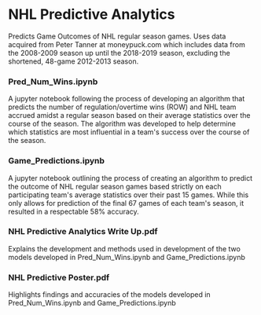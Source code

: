 # NHL Predictive Analytics
Predicts Game Outcomes of NHL regular season games.  Uses data acquired from Peter Tanner at moneypuck.com which includes data from the 2008-2009 season up until the 2018-2019 season, excluding the shortened, 48-game 2012-2013 season.

### Pred_Num_Wins.ipynb
A jupyter notebook following the process of developing an algorithm that predicts the number of regulation/overtime wins (ROW) and NHL team accrued amidst a regular season based on their average statistics over the course of the season.  The algorithm was developed to help determine which statistics are most influential in a team's success over the course of the season.

### Game_Predictions.ipynb
A jupyter notebook outlining the process of creating an algorithm to predict the outcome of NHL regular season games based strictly on each participating team's average statistics over their past 15 games.  While this only allows for prediction of the final 67 games of each team's season, it resulted in a respectable 58% accuracy.

### NHL Predictive Analytics Write Up.pdf
Explains the development and methods used in development of the two models developed in Pred_Num_Wins.ipynb and Game_Predictions.ipynb

### NHL Predictive Poster.pdf
Highlights findings and accuracies of the models developed in Pred_Num_Wins.ipynb and Game_Predictions.ipynb
